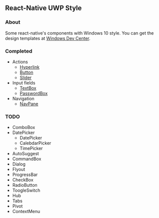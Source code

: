 ## React-Native UWP Style

### About

Some react-native's components with Windows 10 style. You can get the design templates at [Windows Dev Center](https://dev.windows.com/en-us/design/assets).

### Completed

* Actions
    * [Hyperlink](https://github.com/LzxHahaha/react-native-uwp-style/blob/master/js/components/Hyperlink.js)
    * [Button](https://github.com/LzxHahaha/react-native-uwp-style/blob/master/js/components/Button.js)
    * [Slider](https://github.com/LzxHahaha/react-native-uwp-style/blob/master/js/components/Slider.js)
* Input fields
    * [TextBox](https://github.com/LzxHahaha/react-native-uwp-style/blob/master/js/components/TextBox.js)
    * [PasswordBox](https://github.com/LzxHahaha/react-native-uwp-style/blob/master/js/components/PasswordBox.js)
* Navigation
    * [NavPane](https://github.com/LzxHahaha/react-native-uwp-style/blob/master/js/components/NavPane.js)

### TODO
* ComboBox
* DatePicker
    * DatePicker
    * CalebdarPicker
    * TimePicker
* AutoSuggest
* CommandBox
* Dialog
* Flyout
* ProgressBar
* CheckBox
* RadioButton
* ToogleSwitch
* Hub
* Tabs
* Pivot
* ContextMenu
